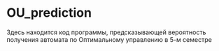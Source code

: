 # OU_prediction
Здесь находится код программы, предсказывающей вероятность получения автомата по Оптимальному управлению в 5-м семестре
